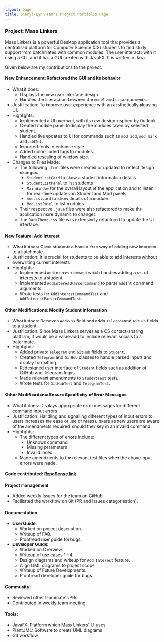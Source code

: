 ```yaml
---
layout: page
title: Sheryl-Lynn Tan's Project Portfolio Page
---
```

### Project: Mass Linkers
Mass Linkers is a powerful Desktop application tool that provides a centralised platform for Computer Science (CS) students to find study support from batchmates with common modules. The user interacts with it using a CLI, and it has a GUI created with JavaFX. It is written in Java.

Given below are my contributions to the project.

#### New Enhancement: Refactored the GUI and its behavior
* What it does:
  * Displays the new user interface design.
  * Handles the interaction between the ```model``` and ```ui``` components.
* Justification: To improve user experience with an aesthetically pleasing UI.
* Highlights:
  * Implemented a UI overhaul, with its new design inspired by Outlook. 
  * Created module panel to display the modules taken by selected student. 
  * Handled live updates to UI for commands such as ```mod add```, ```mod mark``` and ```addInt```. 
  * Imported fonts to enhance style.
  * Added color-coded tags to modules. 
  * Handled rescaling of window size.
* Changes to Files Made:
  * The following ```.fxml``` files were created or updated to reflect design changes.
    * ```StudentListCard``` to show a student information details
    * ```StudentListPanel``` to list students
    * ```MainWindow``` for the overall layout of the application and to listen for real-time updates on Student and Mod panels
    * ```ModListCard``` to show details of a module
    * ```ModListPanel``` to list modules 
  * Their respective ```.java``` files were also refactored to make the application more dynamic to changes. 
  * The ```DarkTheme.css``` file was extensively refactored to update the UI interface.

#### New Feature: Add Interest
* What it does: Gives students a hassle-free way of adding new interests to a batchmate.
* Justification: It is crucial for students to be able to add interests without overwriting current interests.
* Highlights: 
  * Implemented ```AddInterestCommand``` which handles adding a set of interests to a student.
  * Implemented ```AddInterestParserCommand``` to parse ```addInt``` command arguments.
  * Wrote tests for ```AddInterestCommandTest``` and ```AddInterestParserCommandTest```.

#### Other Modifications: Modify Student Information
* What it does: Removes ```Address``` field and adds ```Telegram```and ```GitHub``` fields to a student.
* Justification: Since Mass Linkers serves as a CS contact-sharing platform, it would be a value-add to include relevant socials to a batchmate.
* Highlights:
    * Added private ```Telegram``` and ```GitHub``` fields to ```Student```.
    * Created ```Telegram``` and ```GitHub``` classes to handle parsed inputs and display formatting.
    * Redesigned user interface of ```Student``` fields such as addition of GitHub and Telegram logos.
    * Made relevant amendments to ```StudentTest``` tests.
    * Wrote tests for ```GitHubTest``` and ```TelegramTest```.

#### Other Modifications: Ensure Specificity of Error Messages
* What it does: Displays appropriate error messages for different command input errors.
* Justification: Handling and signalling different types of input errors to users increases the ease of use of Mass Linkers as new users are aware of the amendments required, should they key in an invalid command. 
* Highlights:
  * The different types of errors include:
    * Unknown command
    * Missing parameters
    * Invalid index
  * Made amendments to the relevant test files when the above input errors were made.

#### Code contributed: [RepoSense link](https://nus-cs2103-ay2223s1.github.io/tp-dashboard/?search=sltsheryl&breakdown=true)

#### Project management
* Added weekly Issues for the team on GitHub.
* Facilitated the workflow on Git (PR and Issues categorisation).

#### Documentation
* **User Guide**:
  * Worked on project description.
  * Writeup of FAQ.
  * Proofread user guide for bugs.
* **Developer Guide**:
  * Worked on Overview.
  * Writeup of use cases 1 - 4.
  * Design diagrams and writeup for ```Add Interest``` feature.
  * Align UML diagrams to project scope.
  * Writeup of Future Developments.
  * Proofread developer guide for bugs.

#### Community:
* Reviewed other teammate's PRs.
* Contributed in weekly team meeting.

#### Tools:
* JavaFX: Platform which Mass Linkers' UI uses
* PlantUML: Software to create UML diagrams
* Git workflow
